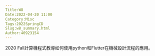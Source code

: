 ```yaml
---
Title:W8
Date:2022-04-20 11:00
Category:Misc
Tags:2022SpringCD
Slug:w8_summary.html
Author:40923154
---
```


2020 Fall計算機程式教導如何使用python和Flutter在機械設計流程的應用。
